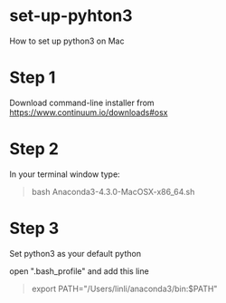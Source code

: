# set-up-pyhton3
  How to set up python3 on Mac
# Step 1
  Download command-line installer from https://www.continuum.io/downloads#osx
# Step 2
  In your terminal window type:
  > bash Anaconda3-4.3.0-MacOSX-x86_64.sh
 
# Step 3
  Set python3 as your default python
  
  open ".bash_profile" and add this line 
  > export PATH="/Users/linli/anaconda3/bin:$PATH"
